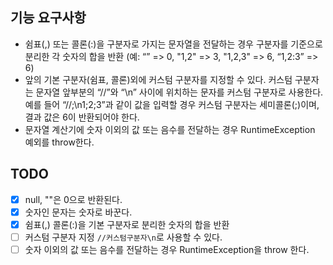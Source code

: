 ## 기능 요구사항
- 쉼표(,) 또는 콜론(:)을 구분자로 가지는 문자열을 전달하는 경우 구분자를 기준으로 분리한 각 숫자의 합을 반환 (예: “” => 0, "1,2" => 3, "1,2,3" => 6, “1,2:3” => 6)
- 앞의 기본 구분자(쉼표, 콜론)외에 커스텀 구분자를 지정할 수 있다. 커스텀 구분자는 문자열 앞부분의 “//”와 “\n” 사이에 위치하는 문자를 커스텀 구분자로 사용한다. 예를 들어 “//;\n1;2;3”과 같이 값을 입력할 경우 커스텀 구분자는 세미콜론(;)이며, 결과 값은 6이 반환되어야 한다.
- 문자열 계산기에 숫자 이외의 값 또는 음수를 전달하는 경우 RuntimeException 예외를 throw한다.


## TODO
- [x] null, ""은 0으로 반환된다.
- [x] 숫자인 문자는 숫자로 바꾼다.
- [x] 쉼표(,) 콜론(:)을 기본 구분자로 분리한 숫자의 합을 반환
- [ ] 커스텀 구분자 지정 `//커스텀구분자\n`로 사용할 수 있다.
- [ ] 숫자 이외의 값 또는 음수를 전달하는 경우 RuntimeException을 throw 한다.

